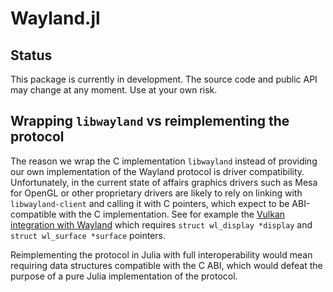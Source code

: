 # Wayland.jl

## Status

This package is currently in development. The source code and public API may change at any moment. Use at your own risk.

## Wrapping `libwayland` vs reimplementing the protocol

The reason we wrap the C implementation `libwayland` instead of providing our own implementation of the Wayland protocol is driver compatibility. Unfortunately, in the current state of affairs graphics drivers such as Mesa for OpenGL or other proprietary drivers are likely to rely on linking with `libwayland-client` and calling it with C pointers, which expect to be ABI-compatible with the C implementation. See for example the [Vulkan integration with Wayland](https://registry.khronos.org/vulkan/specs/1.3-extensions/html/vkspec.html#platformCreateSurface_wayland) which requires `struct wl_display *display` and `struct wl_surface *surface` pointers.

Reimplementing the protocol in Julia with full interoperability would mean requiring data structures compatible with the C ABI, which would defeat the purpose of a pure Julia implementation of the protocol.
